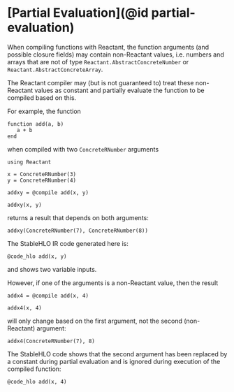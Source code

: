 # [Partial Evaluation](@id partial-evaluation)

When compiling functions with Reactant, the function arguments (and possible
closure fields) may contain non-Reactant values, i.e. numbers and arrays that
are not of type `Reactant.AbstractConcreteNumber` or
`Reactant.AbstractConcreteArray`.

The Reactant compiler may (but is not guaranteed to) treat these non-Reactant
values as constant and partially evaluate the function to be compiled based
on this.

For example, the function


```@example partial_evaluation_tutorial
function add(a, b)
   a + b
end
```

when compiled with two `ConcreteRNumber` arguments

```@example partial_evaluation_tutorial
using Reactant

x = ConcreteRNumber(3)
y = ConcreteRNumber(4)

addxy = @compile add(x, y)

addxy(x, y)
```

returns a result that depends on both arguments:


```@example partial_evaluation_tutorial
addxy(ConcreteRNumber(7), ConcreteRNumber(8))
```

The StableHLO IR code generated here is:

```@example partial_evaluation_tutorial
@code_hlo add(x, y)
```

and shows two variable inputs.

However, if one of the arguments is a non-Reactant value, then the result

```@example partial_evaluation_tutorial
addx4 = @compile add(x, 4)

addx4(x, 4)
```

will only change based on the first argument, not the second (non-Reactant)
argument:

```@example partial_evaluation_tutorial
addx4(ConcreteRNumber(7), 8)
```

The StableHLO code shows that the second argument has been replaced by a
constant during partial evaluation and is ignored during execution of the
compiled function:

```@example partial_evaluation_tutorial
@code_hlo add(x, 4)
```
